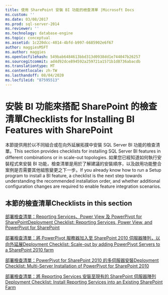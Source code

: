 ```yaml
---
title: 使用 SharePoint 安裝 BI 功能的檢查清單 |Microsoft Docs
ms.custom: ''
ms.date: 03/08/2017
ms.prod: sql-server-2014
ms.reviewer: ''
ms.technology: database-engine
ms.topic: conceptual
ms.assetid: 1c220dcc-4014-4bfd-b997-6685902e6f67
author: maggiesMSFT
ms.author: maggies
ms.openlocfilehash: 549bab6484613bbd313d0938dd1e744047b26257
ms.sourcegitcommit: ad4d92dce894592a259721a1571b1d8736abacdb
ms.translationtype: MT
ms.contentlocale: zh-TW
ms.lasthandoff: 08/04/2020
ms.locfileid: "87595513"
---
```

# <a name="checklists-for-installing-bi-features-with-sharepoint"></a><span data-ttu-id="8ffa8-102">安裝 BI 功能來搭配 SharePoint 的檢查清單</span><span class="sxs-lookup"><span data-stu-id="8ffa8-102">Checklists for Installing BI Features with SharePoint</span></span>
  <span data-ttu-id="8ffa8-103">本節提供用於以不同組合或在向外延展拓撲中安裝 SQL Server BI 功能的檢查清單。</span><span class="sxs-lookup"><span data-stu-id="8ffa8-103">This section provides checklists for installing SQL Server BI features in different combinations or in scale-out topologies.</span></span> <span data-ttu-id="8ffa8-104">如果您已經知道如何執行安裝程式來安裝 BI 功能，檢查清單是用於了解建議的安裝順序，以及啟用功能整合案例是否需要其他組態變更之下一步。</span><span class="sxs-lookup"><span data-stu-id="8ffa8-104">If you already know how to run a Setup program to install a BI feature, a checklist is the next step towards understanding the recommended installation order, and whether additional configuration changes are required to enable feature integration scenarios.</span></span>  
  
## <a name="checklists-in-this-section"></a><span data-ttu-id="8ffa8-105">本節的檢查清單</span><span class="sxs-lookup"><span data-stu-id="8ffa8-105">Checklists in this section</span></span>  
 [<span data-ttu-id="8ffa8-106">部署檢查清單：Reporting Services、Power View 及 PowerPivot for SharePoint</span><span class="sxs-lookup"><span data-stu-id="8ffa8-106">Deployment Checklist: Reporting Services, Power View, and PowerPivot for SharePoint</span></span>](deployment-checklist-reporting-services-power-view-power-pivot-for-sharepoint.md)  
  
 [<span data-ttu-id="8ffa8-107">部署檢查清單：將 PowerPivot 服務器加入至 SharePoint 2010 伺服器陣列，以向外延展</span><span class="sxs-lookup"><span data-stu-id="8ffa8-107">Deployment Checklist: Scale-out by adding PowerPivot Servers to a SharePoint 2010 farm</span></span>](../../../2014/sql-server/install/deployment-checklist-scale-out-adding-powerpivot-servers-sharepoint-2010-farm.md)  
  
 [<span data-ttu-id="8ffa8-108">部署檢查清單：PowerPivot for SharePoint 2010 的多伺服器安裝</span><span class="sxs-lookup"><span data-stu-id="8ffa8-108">Deployment Checklist: Multi-Server Installation of PowerPivot for SharePoint 2010</span></span>](../../../2014/sql-server/install/deployment-checklist-multiserver-installation-powerpivot-sharepoint-2010.md)  
  
 [<span data-ttu-id="8ffa8-109">部署檢查清單：將 Reporting Services 安裝至現有的 SharePoint 伺服器陣列</span><span class="sxs-lookup"><span data-stu-id="8ffa8-109">Deployment Checklist: Install Reporting Services into an Existing SharePoint Farm</span></span>](../../../2014/sql-server/install/deployment-checklist-install-reporting-services-existing-sharepoint-farm.md)  
  
  
